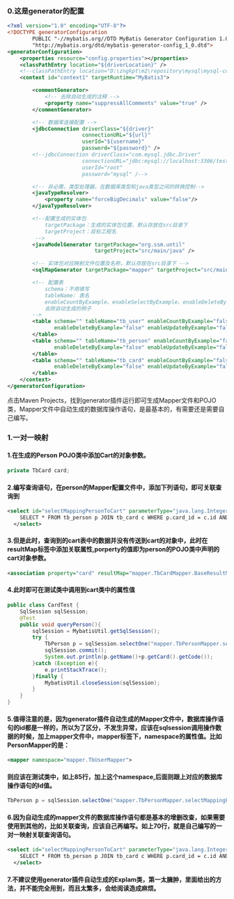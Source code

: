 ### 0.这是generator的配置
``` xml
<?xml version="1.0" encoding="UTF-8"?>
<!DOCTYPE generatorConfiguration
        PUBLIC "-//mybatis.org//DTD MyBatis Generator Configuration 1.0//EN"
        "http://mybatis.org/dtd/mybatis-generator-config_1_0.dtd">
<generatorConfiguration>
    <properties resource="config.properties"></properties>
    <classPathEntry location="${driverLocation}" />
    <!--classPathEntry location="D:\zngkpt\m2\repository\mysql\mysql-connector-java\5.1.40\mysql-connector-java-5.1.40.jar" /-->
    <context id="context1" targetRuntime="MyBatis3">

        <commentGenerator>
            <!-- 去除自动生成的注释 -->
            <property name="suppressAllComments" value="true" />
        </commentGenerator>

        <!-- 数据库连接配置 -->
        <jdbcConnection driverClass="${driver}"
                        connectionURL="${url}"
                        userId="${username}"
                        password="${password}" />
        <!--jdbcConnection driverClass="com.mysql.jdbc.Driver"
                        connectionURL="jdbc:mysql://localhost:3306/test"
                        userId="root"
                        password="mysql" /-->

        <!-- 非必需，类型处理器，在数据库类型和java类型之间的转换控制-->
        <javaTypeResolver>
            <property name="forceBigDecimals" value="false"/>
        </javaTypeResolver>

        <!--配置生成的实体包
            targetPackage：生成的实体包位置，默认存放在src目录下
            targetProject：目标工程名
         -->
        <javaModelGenerator targetPackage="org.ssm.until"
                            targetProject="src/main/java" />

        <!-- 实体包对应映射文件位置及名称，默认存放在src目录下 -->
        <sqlMapGenerator targetPackage="mapper" targetProject="src/main/resources" />

        <!-- 配置表
            schema：不用填写
            tableName: 表名
            enableCountByExample、enableSelectByExample、enableDeleteByExample、enableUpdateByExample、selectByExampleQueryId：
            去除自动生成的例子
        -->
        <table schema="" tableName="tb_user" enableCountByExample="false" enableSelectByExample="false"
               enableDeleteByExample="false" enableUpdateByExample="false" selectByExampleQueryId="false" >
        </table>
        <table schema="" tableName="tb_person" enableCountByExample="false" enableSelectByExample="false"
               enableDeleteByExample="false" enableUpdateByExample="false" selectByExampleQueryId="false" >
        </table>
        <table schema="" tableName="tb_card" enableCountByExample="false" enableSelectByExample="false"
               enableDeleteByExample="false" enableUpdateByExample="false" selectByExampleQueryId="false" >
        </table>
    </context>
</generatorConfiguration>
```
点击Maven Projects，找到generator插件运行即可生成Mapper文件和POJO类，Mapper文件中自动生成的数据库操作语句，是最基本的，有需要还是需要自己编写。
### 1.一对一映射
#### 1.在生成的Person POJO类中添加Cart的对象参数。
```java
private TbCard card;
```
#### 2.编写查询语句，在person的Mapper配置文件中，添加下列语句，即可关联查询到
```xml
<select id="selectMappingPersonToCart" parameterType="java.lang.Integer" resultMap="BaseResultMap">
    SELECT * FROM tb_person p JOIN tb_card c WHERE p.card_id = c.id AND p.id = #{id,jdbcType=INTEGER}
  </select>
```
#### 3.但是此时，查询到的cart表中的数据并没有传送到cart的对象中，此时在resultMap标签中添加关联属性,porperty的值即为person的POJO类中声明的cart对象参数。
``` xml
<association property="card" resultMap="mapper.TbCardMapper.BaseResultMap"/>
```
#### 4.此时即可在测试类中调用到cart类中的属性值
```java
public class CardTest {
    SqlSession sqlSession;
    @Test
    public void queryPerson(){
        sqlSession = MybatisUtil.getSqlSession();
        try {
            TbPerson p = sqlSession.selectOne("mapper.TbPersonMapper.selectMappingPersonToCart",1);
            sqlSession.commit();
            System.out.println(p.getName()+p.getCard().getCode());
        }catch (Exception e){
            e.printStackTrace();
        }finally {
            MybatisUtil.closeSession(sqlSession);
        }
    }
}
```
#### 5.值得注意的是，因为generator插件自动生成的Mapper文件中，数据库操作语句的id都是一样的，所以为了区分，不发生异常，应该在sqlsession调用操作数据的时候，加上mapper文件中，mapper标签下，namespace的属性值。比如PersonMapper的是：
```xml
<mapper namespace="mapper.TbUserMapper">
```
#### 则应该在测试类中，如上85行，加上这个namespace,后面则跟上对应的数据库操作语句的Id值。
```java
TbPerson p = sqlSession.selectOne("mapper.TbPersonMapper.selectMappingPersonToCart",1);
```
#### 6.因为自动生成的mapper文件的数据库操作语句都是基本的增删改查，如果需要使用到其他的，比如关联查询，应该自己再编写。如上70行，就是自己编写的一对一映射关联查询语句。
```xml
<select id="selectMappingPersonToCart" parameterType="java.lang.Integer" resultMap="BaseResultMap">
    SELECT * FROM tb_person p JOIN tb_card c WHERE p.card_id = c.id AND p.id = #{id,jdbcType=INTEGER}
  </select>
```
#### 7.不建议使用generator插件自动生成的Explam类，第一太臃肿，里面给出的方法，并不能完全用到，而且太繁多，会给阅读造成麻烦。